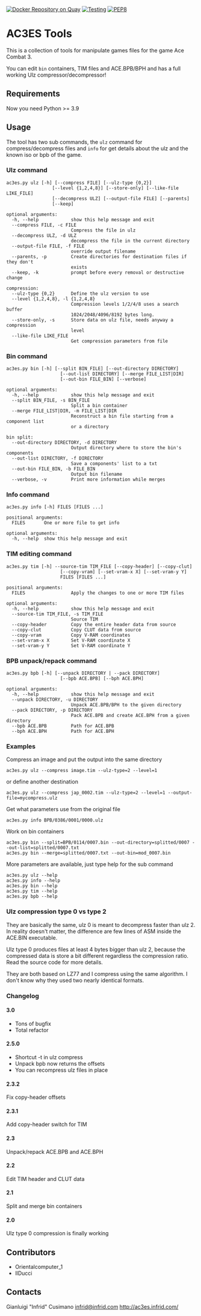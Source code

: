 [![Docker Repository on Quay](https://quay.io/repository/infrid/ac3es-tools/status "Docker Repository on Quay")](https://quay.io/repository/infrid/ac3es-tools) [![Testing](https://github.com/Infrid/ac3es-tools/actions/workflows/tests.yml/badge.svg)](https://github.com/Infrid/ac3es-tools/actions/workflows/tests.yml) [![PEP8](https://img.shields.io/badge/code%20style-pep8-orange.svg)](https://www.python.org/dev/peps/pep-0008/)

# AC3ES Tools

This is a collection of tools for manipulate games files for the game
Ace Combat 3.

You can edit `bin` containers, TIM files and ACE.BPB/BPH and has a
full working Ulz compressor/decompressor!

## Requirements

Now you need Python >= 3.9

## Usage

The tool has two sub commands, the `ulz` command for compress/decompress files
and `info` for get details about the ulz and the known iso or bpb of
the game.

### Ulz command

```
ac3es.py ulz [-h] [--compress FILE] [--ulz-type {0,2}]
                 [--level {1,2,4,8}] [--store-only] [--like-file LIKE_FILE]
                 [--decompress ULZ] [--output-file FILE] [--parents]
                 [--keep]

optional arguments:
  -h, --help            show this help message and exit
  --compress FILE, -c FILE
                        Compress the file in ulz
  --decompress ULZ, -d ULZ
                        decompress the file in the current directory
  --output-file FILE, -f FILE
                        override output filename
  --parents, -p         Create directories for destination files if they don't
                        exists
  --keep, -k            prompt before every removal or destructive change

compression:
  --ulz-type {0,2}      Define the ulz version to use
  --level {1,2,4,8}, -l {1,2,4,8}
                        Compression levels 1/2/4/8 uses a search buffer
                        1024/2048/4096/8192 bytes long.
  --store-only, -s      Store data on ulz file, needs anyway a compression
                        level
  --like-file LIKE_FILE
                        Get compression parameters from file
```

### Bin command

```
ac3es.py bin [-h] [--split BIN_FILE] [--out-directory DIRECTORY]
                    [--out-list DIRECTORY] [--merge FILE_LIST|DIR]
                    [--out-bin FILE_BIN] [--verbose]

optional arguments:
  -h, --help            show this help message and exit
  --split BIN_FILE, -s BIN_FILE
                        Split a bin container
  --merge FILE_LIST|DIR, -m FILE_LIST|DIR
                        Reconstruct a bin file starting from a component list
                        or a directory

bin split:
  --out-directory DIRECTORY, -d DIRECTORY
                        Output directory where to store the bin's components
  --out-list DIRECTORY, -f DIRECTORY
                        Save a components' list to a txt
  --out-bin FILE_BIN, -b FILE_BIN
                        Output bin filename
  --verbose, -v         Print more information while merges
```

### Info command

```
ac3es.py info [-h] FILES [FILES ...]

positional arguments:
  FILES       One or more file to get info

optional arguments:
  -h, --help  show this help message and exit
```

### TIM editing command

```
ac3es.py tim [-h] --source-tim TIM_FILE [--copy-header] [--copy-clut]
                    [--copy-vram] [--set-vram-x X] [--set-vram-y Y]
                    FILES [FILES ...]

positional arguments:
  FILES                 Apply the changes to one or more TIM files

optional arguments:
  -h, --help            show this help message and exit
  --source-tim TIM_FILE, -s TIM_FILE
                        Source TIM
  --copy-header         Copy the entire header data from source
  --copy-clut           Copy CLUT data from source
  --copy-vram           Copy V-RAM coordinates
  --set-vram-x X        Set V-RAM coordinate X
  --set-vram-y Y        Set V-RAM coordinate Y
```

### BPB unpack/repack command

```
ac3es.py bpb [-h] [--unpack DIRECTORY | --pack DIRECTORY]
                    [--bpb ACE.BPB] [--bph ACE.BPH]

optional arguments:
  -h, --help            show this help message and exit
  --unpack DIRECTORY, -u DIRECTORY
                        Unpack ACE.BPB/BPH to the given directory
  --pack DIRECTORY, -p DIRECTORY
                        Pack ACE.BPB and create ACE.BPH from a given directory
  --bpb ACE.BPB         Path for ACE.BPB
  --bph ACE.BPH         Path for ACE.BPH
```

### Examples

Compress an image and put the output into the same directory

```
ac3es.py ulz --compress image.tim --ulz-type=2 --level=1
```

or define another destination

```
ac3es.py ulz --compress jap_0002.tim --ulz-type=2 --level=1 --output-file=mycompress.ulz
```

Get what parameters use from the original file

```
ac3es.py info BPB/0386/0001/0000.ulz
```

Work on bin containers

```
ac3es.py bin --split=BPB/0114/0007.bin --out-directory=splitted/0007 --out-list=splitted/0007.txt
ac3es.py bin --merge=splitted/0007.txt --out-bin=mod_0007.bin
```

More parameters are available, just type help for the sub command

```
ac3es.py ulz --help
ac3es.py info --help
ac3es.py bin --help
ac3es.py tim --help
ac3es.py bpb --help
```

### Ulz compression type 0 vs type 2


They are basically the same, ulz 0 is meant to decompress faster than
ulz 2. In reality doesn't matter, the difference are few lines of
ASM inside the ACE.BIN executable.

Ulz type 0 produces files at least 4 bytes bigger than ulz 2, because
the compressed data is store a bit different regardless the
compression ratio. Read the source code for more details.

They are both based on LZ77 and I compress using the same algorithm. I
don't know why they used two nearly identical formats.

### Changelog

#### 3.0

- Tons of bugfix
- Total refactor

#### 2.5.0

- Shortcut -t in ulz compress
- Unpack bpb now returns the offsets
- You can recompress ulz files in place

#### 2.3.2

Fix copy-header offsets

#### 2.3.1

Add copy-header switch for TIM

#### 2.3

Unpack/repack ACE.BPB and ACE.BPH

#### 2.2

Edit TIM header and CLUT data

#### 2.1

Split and merge bin containers

#### 2.0

Ulz type 0 compression is finally working

## Contributors

- Orientalcomputer_1
- IlDucci

## Contacts

Gianluigi "Infrid" Cusimano <infrid@infrid.com>
http://ac3es.infrid.com/
